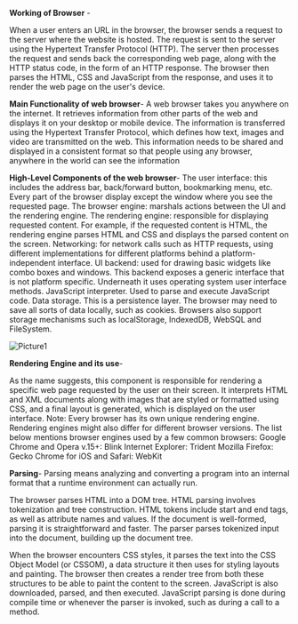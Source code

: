 **Working of Browser** - 

When a user enters an URL in the browser, the browser sends a request to the server where the website is hosted. The request is sent to the server using the Hypertext Transfer Protocol (HTTP). The server then processes the request and sends back the corresponding web page, along with the HTTP status code, in the form of an HTTP response. The browser then parses the HTML, CSS and JavaScript from the response, and uses it to render the web page on the user's device.

**Main Functionality of web browser**- 
A web browser takes you anywhere on the internet. It retrieves information from other parts of the web and displays it on your desktop or mobile device. The information is transferred using the Hypertext Transfer Protocol, which defines how text, images and video are transmitted on the web. This information needs to be shared and displayed in a consistent format so that people using any browser, anywhere in the world can see the information

**High-Level Components of the web browser**-
The user interface: this includes the address bar, back/forward button, bookmarking menu, etc. Every part of the browser display except the window where you see the requested page.
The browser engine: marshals actions between the UI and the rendering engine.
The rendering engine: responsible for displaying requested content. For example, if the requested content is HTML, the rendering engine parses HTML and CSS and displays the parsed content on the screen.
Networking: for network calls such as HTTP requests, using different implementations for different platforms behind a platform-independent interface.
UI backend: used for drawing basic widgets like combo boxes and windows. This backend exposes a generic interface that is not platform specific. Underneath it uses operating system user interface methods.
JavaScript interpreter. Used to parse and execute JavaScript code.
Data storage. This is a persistence layer. The browser may need to save all sorts of data locally, such as cookies. Browsers also support storage mechanisms such as localStorage, IndexedDB, WebSQL and FileSystem.

![Picture1](https://user-images.githubusercontent.com/60355719/216282648-ca04f9b3-17c8-4fc5-b4ff-9a7921902c5b.png)



**Rendering Engine and its use**-

As the name suggests, this component is responsible for rendering a specific web page requested by the user on their screen. It interprets HTML and XML documents along with images that are styled or formatted using CSS, and a final layout is generated, which is displayed on the user interface.
Note: Every browser has its own unique rendering engine. Rendering engines might also differ for different browser versions. The list below mentions browser engines used by a few common browsers:
Google Chrome and Opera v.15+: Blink
Internet Explorer: Trident
Mozilla Firefox: Gecko
Chrome for iOS and Safari: WebKit


**Parsing**- 
Parsing means analyzing and converting a program into an internal format that a runtime environment can actually run.

The browser parses HTML into a DOM tree. HTML parsing involves tokenization and tree construction. HTML tokens include start and end tags, as well as attribute names and values. If the document is well-formed, parsing it is straightforward and faster. The parser parses tokenized input into the document, building up the document tree.

When the browser encounters CSS styles, it parses the text into the CSS Object Model (or CSSOM), a data structure it then uses for styling layouts and painting. The browser then creates a render tree from both these structures to be able to paint the content to the screen. JavaScript is also downloaded, parsed, and then executed.
JavaScript parsing is done during compile time or whenever the parser is invoked, such as during a call to a method.
